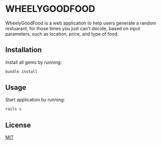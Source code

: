 # WHEELYGOODFOOD

WheelyGoodFood is a web application to help users generate a random restuarant, for those times you just can't decide, based on input parameters, such as location, price, and type of food.

## Installation

Install all gems by running:

```bash
bundle install
```

## Usage

Start application by running:

```bash
rails s
```

## License
[MIT](https://choosealicense.com/licenses/mit/)
